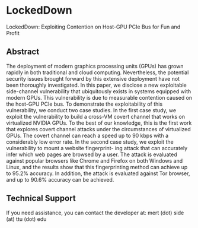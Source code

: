 # LockedDown
LockedDown: Exploiting Contention on Host-GPU PCIe Bus for Fun and Profit

## Abstract
The deployment of modern graphics processing units (GPUs) has grown rapidly in both traditional and cloud computing. 
Nevertheless, the potential security issues brought forward by this extensive deployment have not been thoroughly investigated. 
In this paper, we disclose a new exploitable side-channel vulnerability that ubiquitously exists in systems equipped with modern GPUs. 
This vulnerability is due to measurable contention caused on the host-GPU PCIe bus. 
To demonstrate the exploitability of this vulnerability, we conduct two case studies. 
In the first case study, we exploit the vulnerability to build a cross-VM covert channel that works on virtualized NVIDIA GPUs. 
To the best of our knowledge, this is the first work that explores covert channel attacks under the circumstances of virtualized GPUs. 
The covert channel can reach a speed up to 90 kbps with a considerably low error rate. 
In the second case study, we exploit the vulnerability to mount a website fingerprint- ing attack that can accurately infer which web pages are browsed by a user. 
The attack is evaluated against popular browsers like Chrome and Firefox on both Windows and Linux, and the results show that this fingerprinting method can achieve up to 95.2% accuracy. 
In addition, the attack is evaluated against Tor browser, and up to 90.6% accuracy can be achieved.

## Technical Support
If you need assistance, you can contact the developer at: mert (dot) side (at) ttu (dot) edu
